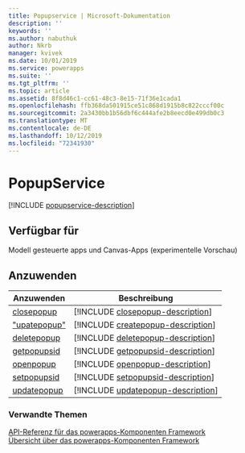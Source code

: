 ```yaml
---
title: Popupservice | Microsoft-Dokumentation
description: ''
keywords: ''
ms.author: nabuthuk
author: Nkrb
manager: kvivek
ms.date: 10/01/2019
ms.service: powerapps
ms.suite: ''
ms.tgt_pltfrm: ''
ms.topic: article
ms.assetid: 8f8d46c1-cc61-48c3-8e15-71f36e1cada1
ms.openlocfilehash: ffb368da501915ce51c868d1915b8c822cccf00c
ms.sourcegitcommit: 2a3430bb1b56dbf6c444afe2b8eecd0e499db0c3
ms.translationtype: MT
ms.contentlocale: de-DE
ms.lasthandoff: 10/12/2019
ms.locfileid: "72341930"
---
```

# <a name="popupservice"></a>PopupService

[!INCLUDE [popupservice-description](includes/popupservice-description.md)]

## <a name="available-for"></a>Verfügbar für 

Modell gesteuerte apps und Canvas-Apps (experimentelle Vorschau)

## <a name="methods"></a>Anzuwenden

|Anzuwenden | Beschreibung | 
| ------|-------------|
|[closepopup](popupservice/closepopup.md)|[!INCLUDE [closepopup-description](popupservice/includes/closepopup-description.md)]|
|["upatepopup"](popupservice/createpopup.md)|[!INCLUDE [createpopup-description](popupservice/includes/createpopup-description.md)]|
|[deletepopup](popupservice/deletepopup.md)|[!INCLUDE [deletepopup-description](popupservice/includes/deletepopup-description.md)]|
|[getpopupsid](popupservice/getpopupsid.md)|[!INCLUDE [getpopupsid-description](popupservice/includes/getpopupsid-description.md)]|
|[openpopup](popupservice/openpopup.md)|[!INCLUDE [openpopup-description](popupservice/includes/openpopup-description.md)]|
|[setpopupsid](popupservice/setpopupsid.md)|[!INCLUDE [setpopupsid-description](popupservice/includes/setpopupsid-description.md)]|
|[updatepopup](popupservice/updatepopup.md)|[!INCLUDE [updatepopup-description](popupservice/includes/updatepopup-description.md)]|


### <a name="related-topics"></a>Verwandte Themen

[API-Referenz für das powerapps-Komponenten Framework](../reference/index.md)<br/>
[Übersicht über das powerapps-Komponenten Framework](../overview.md)